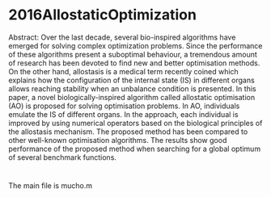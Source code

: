 # 2016AllostaticOptimization
Abstract: Over the last decade, several bio-inspired algorithms have emerged for solving complex optimization problems. Since the performance of these algorithms present a suboptimal behaviour, a tremendous amount of research has been devoted to find new and better
optimisation methods. On the other hand, allostasis is a medical term recently coined which explains how the configuration of the internal state (IS) in different organs allows reaching stability when an unbalance condition is presented. In this paper, a novel biologically-inspired algorithm called allostatic optimisation (AO) is proposed for solving optimisation problems. In AO, individuals emulate the IS of different organs. In the approach, each individual is improved by using numerical operators based on the biological principles of the allostasis mechanism. The proposed method has been compared to other well-known optimisation algorithms. The results show good performance of the proposed method when searching for a global optimum of several benchmark functions.
#
The main file is mucho.m
